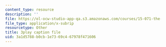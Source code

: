```yaml
---
content_type: resource
description: ''
file: https://ol-ocw-studio-app-qa.s3.amazonaws.com/courses/15-071-the-analytics-edge-spring-2017/3a1d5788b0cb1e7369c467978f471606_UVeZhQBNvkE.srt
file_type: application/x-subrip
resourcetype: Other
title: 3play caption file
uid: 3a1d5788-b0cb-1e73-69c4-67978f471606
---
```

